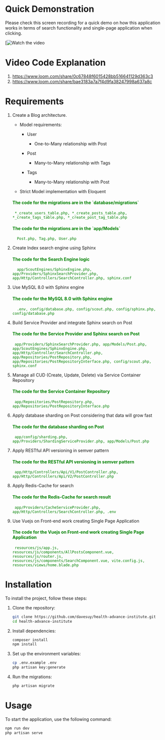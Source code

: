 # Quick Demonstration
Please check this screen recording for a quick demo on how this application works in terms of search functionality and single-page application when clicking.

[![Watch the video](https://www.loom.com/share/07838f9133dd477fbac00a4671c60151)

# Video Code Explanation
1. https://www.loom.com/share/0c67848f6015428bb516641129d363c3
2. https://www.loom.com/share/bae3183a7a7f4d9fa38247998a637a8c

# Requirements
1. Create a Blog architecture.

    - Model requirements:

        - User

            - One-to-Many relationship with Post

        - Post

            - Many-to-Many relationship with Tags

        - Tags

            - Many-to-Many relationship with Post

    - Strict Model implementation with Eloquent

    <div style="color: green">
          <h4>The code for the migrations are in the `database/migrations`</h4>

        *_create_users_table.php, *_create_posts_table.php, *_create_tags_table.php, *_create_post_tag_table.php

    </div>

    <div style="color: green">
        <h4>The code for the migrations are in the `app/Models`</h4>

         Post.php, Tag.php, User.php

    </div>

2. Create Index search engine using Sphinx

   <div style="color: green">
        <h4>The code for the Search Engine logic</h4>

         app/ScoutEngines/SphinxEngine.php, app/Providers/SphinxSearchProvider.php, app/Http/Controllers/SearchController.php, sphinx.conf

    </div>

3. Use MySQL 8.0 with Sphinx engine

    <div style="color: green">
        <h4>The code for the MySQL 8.0 with Sphinx engine</h4>

         .env, config/database.php, config/scout.php, config/sphinx.php, config/database.php

    </div>

4. Build Service Provider and integrate Sphinx search on Post

   <div style="color: green">
        <h4>The code for the Service Provider and Sphinx search on Post</h4>

        app/Providers/SphinxSearchProvider.php, app/Models/Post.php, app/ScoutEngines/SphinxEngine.php, app/Http/Controller/SearchController.php, app/Repositories/PostRepository.php, app/Repositories/PostRepositoryInterface.php, config/scout.php, sphinx.conf
    </div>

5. Manage all CUD (Create, Update, Delete) via Service Container Repository

    <div style="color: green">
        <h4>The code for the Service Container Repository</h4>

        app/Repositories/PostRepository.php, app/Repositories/PostRepositoryInterface.php

    </div>
6. Apply database sharding on Post considering that data will grow fast

    <div style="color: green">
        <h4>The code for the database sharding on Post</h4>

        app/config/sharding.php, app/Providers/ShardingServiceProvider.php, app/Models/Post.php

    </div>
7. Apply RESTful API versioning in semver pattern
        
    <div style="color: green">
        <h4>The code for the RESTful API versioning in semver pattern</h4>

        app/Http/Controllers/Api/V1/PostController.php, app/Http/Controllers/Api/V2/PostController.php

    </div>
8. Apply Redis-Cache for search

    <div style="color: green">
        <h4>The code for the Redis-Cache for search result</h4>

        app/Providers/CacheServiceProvider.php, app/Http/Controllers/SearchController.php, .env

    </div>

9. Use Vuejs on Front-end work creating Single Page Application

    <div style="color: green">
        <h4>The code for the Vuejs on Front-end work creating Single Page Application</h4>

        resources/js/app.js, resources/js/components/AllPostsComponent.vue,    resources/js/router.js, resources/js/components/SearchComponent.vue, vite.config.js, resources/views/home.blade.php
     </div>

# Installation
To install the project, follow these steps:

1. Clone the repository:
    ```bash
    git clone https://github.com/davesuy/health-advance-institute.git
    cd health-advance-institute
    ```

2. Install dependencies:
    ```bash
    composer install
    npm install
    ```

3. Set up the environment variables:
    ```bash
    cp .env.example .env
    php artisan key:generate
    ```

4. Run the migrations:
    ```bash
    php artisan migrate
    ```

# Usage
To start the application, use the following command:
```bash
npm run dev
php artisan serve
